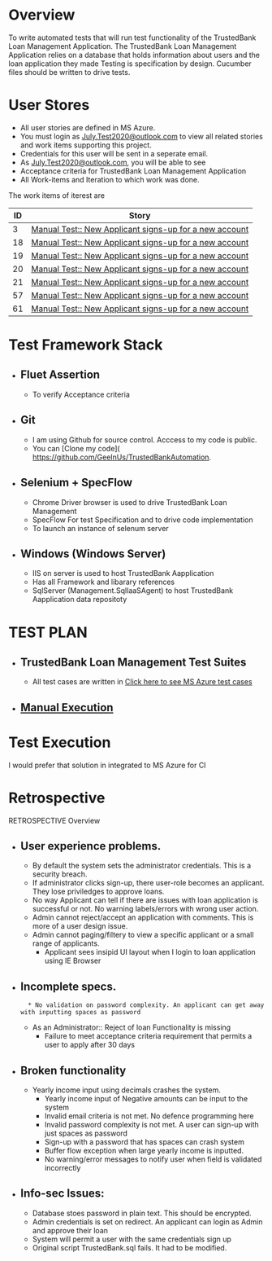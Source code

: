 # Overview
To write automated tests that will run test functionality of the TrustedBank Loan Management Application. 
The TrustedBank Loan Management Application relies on a database that holds information about users and the loan application they made
Testing is specification by design. Cucumber files should be written to drive tests.


# User Stores
- All user stories are defined in MS Azure. 
- You must login as July.Test2020@outlook.com to view all related stories and work items supporting this project.
- Credentials for this user will be sent in a seperate email.
- As July.Test2020@outlook.com, you will be able to see
- Acceptance criteria for TrustedBank Loan Management Application 
- All Work-items and Iteration to which work was done.

The work items of iterest are 

| ID             | Story                                                       |
| -------------  | ----------------------------------------------------------- |
| 3              | [Manual Test:: New Applicant signs-up for a new account](https://dev.azure.com/GeeInUs/TrustedBankTests/_workitems/edit/3/?triage=true) |
| 18             | [Manual Test:: New Applicant signs-up for a new account](https://dev.azure.com/GeeInUs/TrustedBankTests/_workitems/edit/18/?triage=true) |
| 19             | [Manual Test:: New Applicant signs-up for a new account](https://dev.azure.com/GeeInUs/TrustedBankTests/_workitems/edit/19/?triage=true) |
| 20             | [Manual Test:: New Applicant signs-up for a new account](https://dev.azure.com/GeeInUs/TrustedBankTests/_workitems/edit/20/?triage=true) |
| 21             | [Manual Test:: New Applicant signs-up for a new account](https://dev.azure.com/GeeInUs/TrustedBankTests/_workitems/edit/21/?triage=true) |
| 57             | [Manual Test:: New Applicant signs-up for a new account](https://dev.azure.com/GeeInUs/TrustedBankTests/_workitems/edit/57/?triage=true) |
| 61             | [Manual Test:: New Applicant signs-up for a new account](https://dev.azure.com/GeeInUs/TrustedBankTests/_workitems/edit/61/?triage=true) |



# Test Framework Stack
  - ## Fluet Assertion 
    * To verify Acceptance criteria
  - ## Git 
    * I am using Github for source control. Acccess to my code  is public. 
    * You can [Clone my code]( https://github.com/GeeInUs/TrustedBankAutomation. 
  - ## Selenium +  SpecFlow
    * Chrome Driver browser is used to drive TrustedBank Loan Management 
    * SpecFlow For test Specification and to drive code implementation 
    * To launch an instance of selenum server
  - ## Windows (Windows Server) 
    * IIS on server is used to host TrustedBank Aapplication
    * Has all Framework and libarary references
    * SqlServer (Management.SqlIaaSAgent) to host TrustedBank Aapplication data repositoty
    
# TEST PLAN 
  - ##  TrustedBank Loan Management Test Suites 
      * All test cases are written in [Click here to see MS Azure test cases](https://dev.azure.com/GeeInUs/TrustedBankTests/_testPlans/execute?planId=13)
   - ## [Manual Execution](http://dev.azure.com/GeeInUs/TrustedBankTests/_testManagement/analytics/progressreport)
  
      
# Test Execution
I would prefer that solution in integrated to MS Azure for CI


# Retrospective
RETROSPECTIVE
Overview
- ## User experience problems. 
	* By default the system sets the administrator credentials. This is a security breach.
	* If administrator clicks sign-up, there user-role becomes an applicant. They lose priviledges to approve loans.
	* No way Applicant can tell if there are issues with loan application is successful or not. No warning labels/errors with wrong user action.
	* Admin cannot reject/accept an application with comments. This is more of a user design issue.
	* Admin cannot paging/filtery to view a specific applicant or a small range of applicants.
        * Applicant sees insipid UI layout when I login to  loan application using IE Browser	
- ## Incomplete specs. 
        * No validation on password complexity. An applicant can get away with inputting spaces as password
	* As an Administrator:: Reject of loan Functionality is missing
        * Failure to meet acceptance criteria requirement that permits a user to apply after 30 days	
 - ## Broken functionality
	* Yearly income input using decimals crashes the system.
        * Yearly income input  of Negative amounts can be input to the system
        * Invalid email criteria is not met. No defence programming here
        * Invalid password complexity is not met. A user can sign-up with just spaces as password
        * Sign-up with a password that has spaces can crash system
        * Buffer flow exception when large yearly income is inputted.
        * No warning/error messages to notify user when field is validated incorrectly
 - ## Info-sec Issues:
      * Database stoes password in plain text. This should be encrypted.
      * Admin credentials is set on redirect. An applicant can login as Admin and approve their loan
      * System will permit a user with the same credentials sign up
      * Original script TrustedBank.sql fails. It had to be modified.
















 
